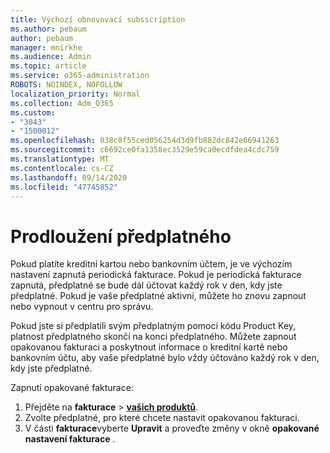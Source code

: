 ```yaml
---
title: Výchozí obnovovací subsscription
ms.author: pebaum
author: pebaum
manager: mnirkhe
ms.audience: Admin
ms.topic: article
ms.service: o365-administration
ROBOTS: NOINDEX, NOFOLLOW
localization_priority: Normal
ms.collection: Adm_O365
ms.custom:
- "3043"
- "1500012"
ms.openlocfilehash: 038c8f55ced056254d3d9fb882dc842e66941263
ms.sourcegitcommit: c6692ce0fa1358ec3529e59ca0ecdfdea4cdc759
ms.translationtype: MT
ms.contentlocale: cs-CZ
ms.lasthandoff: 09/14/2020
ms.locfileid: "47745852"
---
```

# <a name="renewing-your-subscription"></a>Prodloužení předplatného

Pokud platíte kreditní kartou nebo bankovním účtem, je ve výchozím nastavení zapnutá periodická fakturace. Pokud je periodická fakturace zapnutá, předplatné se bude dál účtovat každý rok v den, kdy jste předplatné. Pokud je vaše předplatné aktivní, můžete ho znovu zapnout nebo vypnout v centru pro správu.

Pokud jste si předplatili svým předplatným pomocí kódu Product Key, platnost předplatného skončí na konci předplatného. Můžete zapnout opakovanou fakturaci a poskytnout informace o kreditní kartě nebo bankovním účtu, aby vaše předplatné bylo vždy účtováno každý rok v den, kdy jste předplatné.

Zapnutí opakované fakturace: 

1. Přejděte na **fakturace**  >  **[vašich produktů](https://go.microsoft.com/fwlink/p/?linkid=842054)**.
2. Zvolte předplatné, pro které chcete nastavit opakovanou fakturaci.
3. V části **fakturace**vyberte **Upravit** a proveďte změny v okně **opakované nastavení fakturace** . 